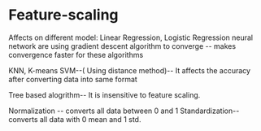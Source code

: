 # Feature-scaling
Affects on different model:
Linear Regression, Logistic Regression neural network are using gradient descent algorithm to converge -- makes convergence faster for these algorithms

KNN, K-means SVM--( Using distance method)-- It affects the accuracy after converting data into same format 

Tree based alogrithm-- It is insensitive to feature scaling.

Normalization -- converts all data between 0 and 1
Standardization-- converts all data with 0 mean and 1 std.

